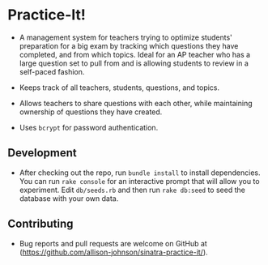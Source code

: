 # Practice-It!
- A management system for teachers trying to optimize students' preparation for a big exam by tracking which questions they have completed, and from which topics. Ideal for an AP teacher who has a large question set to pull from and is allowing students to review in a self-paced fashion.

- Keeps track of all teachers, students, questions, and topics.

- Allows teachers to share questions with each other, while maintaining ownership of questions they have created.

- Uses `bcrypt` for password authentication.

## Development
- After checking out the repo, run `bundle install` to install dependencies. You can run `rake console` for an interactive prompt that will allow you to experiment. Edit `db/seeds.rb` and then run `rake db:seed` to seed the database with your own data.

## Contributing
- Bug reports and pull requests are welcome on GitHub at (https://github.com/allison-johnson/sinatra-practice-it/).